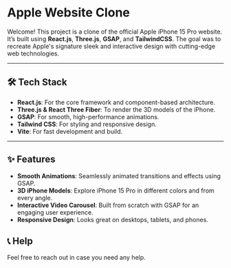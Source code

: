 # Apple Website Clone

Welcome! This project is a clone of the official Apple iPhone 15 Pro website. It’s built using **React.js**, **Three.js**, **GSAP**, and **TailwindCSS**. The goal was to recreate Apple's signature sleek and interactive design with cutting-edge web technologies.

---

## 🛠️ Tech Stack

- **React.js**: For the core framework and component-based architecture.
- **Three.js & React Three Fiber**: To render the 3D models of the iPhone.
- **GSAP**: For smooth, high-performance animations.
- **Tailwind CSS**: For styling and responsive design.
- **Vite**: For fast development and build.

---

## ✨ Features

- **Smooth Animations**: Seamlessly animated transitions and effects using GSAP.
- **3D iPhone Models**: Explore iPhone 15 Pro in different colors and from every angle.
- **Interactive Video Carousel**: Built from scratch with GSAP for an engaging user experience.
- **Responsive Design**: Looks great on desktops, tablets, and phones.

## 📞 Help

Feel free to reach out in case you need any help.
